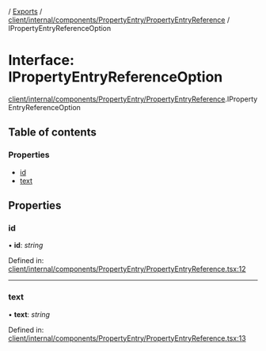 [](../README.md) / [Exports](../modules.md) / [client/internal/components/PropertyEntry/PropertyEntryReference](../modules/client_internal_components_propertyentry_propertyentryreference.md) / IPropertyEntryReferenceOption

# Interface: IPropertyEntryReferenceOption

[client/internal/components/PropertyEntry/PropertyEntryReference](../modules/client_internal_components_propertyentry_propertyentryreference.md).IPropertyEntryReferenceOption

## Table of contents

### Properties

- [id](client_internal_components_propertyentry_propertyentryreference.ipropertyentryreferenceoption.md#id)
- [text](client_internal_components_propertyentry_propertyentryreference.ipropertyentryreferenceoption.md#text)

## Properties

### id

• **id**: *string*

Defined in: [client/internal/components/PropertyEntry/PropertyEntryReference.tsx:12](https://github.com/onzag/itemize/blob/3efa2a4a/client/internal/components/PropertyEntry/PropertyEntryReference.tsx#L12)

___

### text

• **text**: *string*

Defined in: [client/internal/components/PropertyEntry/PropertyEntryReference.tsx:13](https://github.com/onzag/itemize/blob/3efa2a4a/client/internal/components/PropertyEntry/PropertyEntryReference.tsx#L13)
